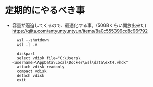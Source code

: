 # 定期的にやるべき事
- 容量が逼迫してくるので、最適化する事。(50GBくらい開放出来た)
  https://qiita.com/antyuntyuntyun/items/8a0c555399cd8c96f792
  ```
    wsl --shutdown
    wsl -l -v

    diskpart
    select vdisk file="C:\Users\<username>\AppData\Local\Docker\wsl\data\ext4.vhdx"
    attach vdisk readonly
    compact vdisk
    detach vdisk
    exit
  ```